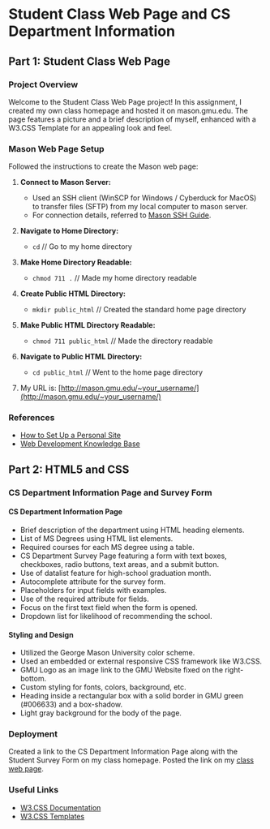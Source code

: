 # Student Class Web Page and CS Department Information

## Part 1: Student Class Web Page

### Project Overview
Welcome to the Student Class Web Page project! In this assignment, I created my own class homepage and hosted it on mason.gmu.edu. The page features a picture and a brief description of myself, enhanced with a W3.CSS Template for an appealing look and feel.

### Mason Web Page Setup
Followed the instructions to create the Mason web page:

1. **Connect to Mason Server:**
   - Used an SSH client (WinSCP for Windows / Cyberduck for MacOS) to transfer files (SFTP) from my local computer to mason server.
   - For connection details, referred to [Mason SSH Guide](http://labs.ite.gmu.edu/index.php/FAQ/SSH).

2. **Navigate to Home Directory:**
   - `cd` // Go to my home directory

3. **Make Home Directory Readable:**
   - `chmod 711 .` // Made my home directory readable

4. **Create Public HTML Directory:**
   - `mkdir public_html` // Created the standard home page directory

5. **Make Public HTML Directory Readable:**
   - `chmod 711 public_html` // Made the directory readable

6. **Navigate to Public HTML Directory:**
   - `cd public_html` // Went to the home page directory

7. My URL is: [http://mason.gmu.edu/~your_username/](http://mason.gmu.edu/~your_username/)

### References
- [How to Set Up a Personal Site](https://its.gmu.edu/knowledge-base/how-to-set-up-a-personal-site/)
- [Web Development Knowledge Base](https://its.gmu.edu/knowledge-base/web-development/)

## Part 2: HTML5 and CSS

### CS Department Information Page and Survey Form

#### CS Department Information Page
- Brief description of the department using HTML heading elements.
- List of MS Degrees using HTML list elements.
- Required courses for each MS degree using a table.
- CS Department Survey Page featuring a form with text boxes, checkboxes, radio buttons, text areas, and a submit button.
- Use of datalist feature for high-school graduation month.
- Autocomplete attribute for the survey form.
- Placeholders for input fields with examples.
- Use of the required attribute for fields.
- Focus on the first text field when the form is opened.
- Dropdown list for likelihood of recommending the school.

#### Styling and Design
- Utilized the George Mason University color scheme.
- Used an embedded or external responsive CSS framework like W3.CSS.
- GMU Logo as an image link to the GMU Website fixed on the right-bottom.
- Custom styling for fonts, colors, background, etc.
- Heading inside a rectangular box with a solid border in GMU green (#006633) and a box-shadow.
- Light gray background for the body of the page.

### Deployment
Created a link to the CS Department Information Page along with the Student Survey Form on my class homepage. Posted the link on my [class web page](http://mason.gmu.edu/~your_username/).

### Useful Links
- [W3.CSS Documentation](https://www.w3schools.com/w3css/default.asp)
- [W3.CSS Templates](https://www.w3schools.com/w3css/w3css_templates.asp)
